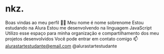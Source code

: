 # nkz.
Boas vindas ao meu perfil 💙💙 Meu nome é nome sobrenome  Estou estudando na Alura Estou me desenvolvendo na linguagem JavaScript Utilizo esse espaço para minha organização e compartilhamento dos meu projetos desenvolvidos Você pode entrar em contato comigo 📫 alurastartestudante@email.com  @alurastartestudante
